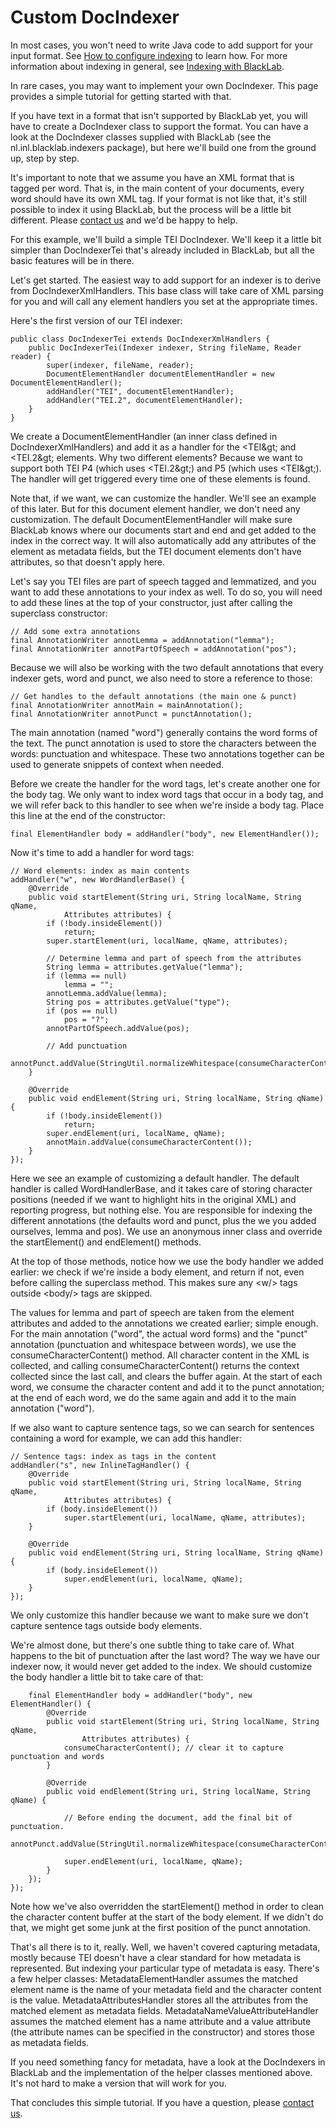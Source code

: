 # Custom DocIndexer

In most cases, you won't need to write Java code to add support for your input format. See [How to configure indexing](how-to-configure-indexing.html) to learn how. 
For more information about indexing in general, see [Indexing with BlackLab](indexing-with-blacklab.html).

In rare cases, you may want to implement your own DocIndexer. This page provides a simple tutorial for getting started with that.

If you have text in a format that isn't supported by BlackLab yet, you will have to create a DocIndexer class to support the format. You can have a look at the DocIndexer classes supplied with BlackLab (see the nl.inl.blacklab.indexers package), but here we'll build one from the ground up, step by step.

It's important to note that we assume you have an XML format that is tagged per word. That is, in the main content of your documents, every word should have its own XML tag. If your format is not like that, it's still possible to index it using BlackLab, but the process will be a little bit different. Please [contact us](/guide/about.md#contact-us) and we'd be happy to help.

For this example, we'll build a simple TEI DocIndexer. We'll keep it a little bit simpler than DocIndexerTei that's already included in BlackLab, but all the basic features will be in there.

Let's get started. The easiest way to add support for an indexer is to derive from DocIndexerXmlHandlers. This base class will take care of XML parsing for you and will call any element handlers you set at the appropriate times.

Here's the first version of our TEI indexer:

	public class DocIndexerTei extends DocIndexerXmlHandlers {
		public DocIndexerTei(Indexer indexer, String fileName, Reader reader) {
			super(indexer, fileName, reader);
			DocumentElementHandler documentElementHandler = new DocumentElementHandler();
			addHandler("TEI", documentElementHandler);
			addHandler("TEI.2", documentElementHandler);
		}
	}

We create a DocumentElementHandler (an inner class defined in DocIndexerXmlHandlers) and add it as a handler for the &lt;TEI\&gt; and &lt;TEI.2\&gt; elements. Why two different elements? Because we want to support both TEI P4 (which uses &lt;TEI.2\&gt;) and P5 (which uses &lt;TEI\&gt;). The handler will get triggered every time one of these elements is found.

Note that, if we want, we can customize the handler. We'll see an example of this later. But for this document element handler, we don't need any customization. The default DocumentElementHandler will make sure BlackLab knows where our documents start and end and get added to the index in the correct way. It will also automatically add any attributes of the element as metadata fields, but the TEI document elements don't have attributes, so that doesn't apply here.

Let's say you TEI files are part of speech tagged and lemmatized, and you want to add these annotations to your index as well. To do so, you will need to add these lines at the top of your constructor, just after calling the superclass constructor:

	// Add some extra annotations
	final AnnotationWriter annotLemma = addAnnotation("lemma");
	final AnnotationWriter annotPartOfSpeech = addAnnotation("pos");

Because we will also be working with the two default annotations that every indexer gets, word and punct, we also need to store a reference to those:

	// Get handles to the default annotations (the main one & punct)
	final AnnotationWriter annotMain = mainAnnotation();
	final AnnotationWriter annotPunct = punctAnnotation();

The main annotation (named "word") generally contains the word forms of the text. The punct annotation is used to store the characters between the words: punctuation and whitespace. These two annotations together can be used to generate snippets of context when needed.

Before we create the handler for the word tags, let's create another one for the body tag. We only want to index word tags that occur in a body tag, and we will refer back to this handler to see when we're inside a body tag. Place this line at the end of the constructor:

	final ElementHandler body = addHandler("body", new ElementHandler());

Now it's time to add a handler for word tags:

	// Word elements: index as main contents
	addHandler("w", new WordHandlerBase() {
		@Override
		public void startElement(String uri, String localName, String qName,
				Attributes attributes) {
			if (!body.insideElement())
				return;
			super.startElement(uri, localName, qName, attributes);

			// Determine lemma and part of speech from the attributes
			String lemma = attributes.getValue("lemma");
			if (lemma == null)
				lemma = "";
			annotLemma.addValue(lemma);
			String pos = attributes.getValue("type");
			if (pos == null)
				pos = "?";
			annotPartOfSpeech.addValue(pos);

			// Add punctuation
			annotPunct.addValue(StringUtil.normalizeWhitespace(consumeCharacterContent()));
		}

		@Override
		public void endElement(String uri, String localName, String qName) {
			if (!body.insideElement())
				return;
			super.endElement(uri, localName, qName);
			annotMain.addValue(consumeCharacterContent());
		}
	});

Here we see an example of customizing a default handler. The default handler is called WordHandlerBase, and it takes care of storing character positions (needed if we want to highlight hits in the original XML) and reporting progress, but nothing else. You are responsible for indexing the different annotations (the defaults word and punct, plus the we you added ourselves, lemma and pos). We use an anonymous inner class and override the startElement() and endElement() methods.

At the top of those methods, notice how we use the body handler we added earlier: we check if we're inside a body element, and return if not, even before calling the superclass method. This makes sure any &lt;w/&gt; tags outside &lt;body/&gt; tags are skipped.

The values for lemma and part of speech are taken from the element attributes and added to the annotations we created earlier; simple enough. For the main annotation ("word", the actual word forms) and the "punct" annotation (punctuation and whitespace between words), we use the consumeCharacterContent() method. All character content in the XML is collected, and calling consumeCharacterContent() returns the context collected since the last call, and clears the buffer again. At the start of each word, we consume the character content and add it to the punct annotation; at the end of each word, we do the same again and add it to the main annotation ("word").

If we also want to capture sentence tags, so we can search for sentences containing a word for example, we can add this handler:

	// Sentence tags: index as tags in the content
	addHandler("s", new InlineTagHandler() {
		@Override
		public void startElement(String uri, String localName, String qName,
				Attributes attributes) {
			if (body.insideElement())
				super.startElement(uri, localName, qName, attributes);
		}

		@Override
		public void endElement(String uri, String localName, String qName) {
			if (body.insideElement())
				super.endElement(uri, localName, qName);
		}
	});

We only customize this handler because we want to make sure we don't capture sentence tags outside body elements.

We're almost done, but there's one subtle thing to take care of. What happens to the bit of punctuation after the last word? The way we have our indexer now, it would never get added to the index. We should customize the body handler a little bit to take care of that:

		final ElementHandler body = addHandler("body", new ElementHandler() {
			@Override
			public void startElement(String uri, String localName, String qName,
					Attributes attributes) {
				consumeCharacterContent(); // clear it to capture punctuation and words
			}

			@Override
			public void endElement(String uri, String localName, String qName) {

				// Before ending the document, add the final bit of punctuation.
				annotPunct.addValue(StringUtil.normalizeWhitespace(consumeCharacterContent()));

				super.endElement(uri, localName, qName);
			}
		});
	});

Note how we've also overridden the startElement() method in order to clean the character content buffer at the start of the body element. If we didn't do that, we might get some junk at the first position of the punct annotation.

That's all there is to it, really. Well, we haven't covered capturing metadata, mostly because TEI doesn't have a clear standard for how metadata is represented. But indexing your particular type of metadata is easy. There's a few helper classes: MetadataElementHandler assumes the matched element name is the name of your metadata field and the character content is the value. MetadataAttributesHandler stores all the attributes from the matched element as metadata fields. MetadataNameValueAttributeHandler assumes the matched element has a name attribute and a value attribute (the attribute names can be specified in the constructor) and stores those as metadata fields.

If you need something fancy for metadata, have a look at the DocIndexers in BlackLab and the implementation of the helper classes mentioned above. It's not hard to make a version that will work for you.

That concludes this simple tutorial. If you have a question, please [contact us](/guide/about.md#contact-us).
